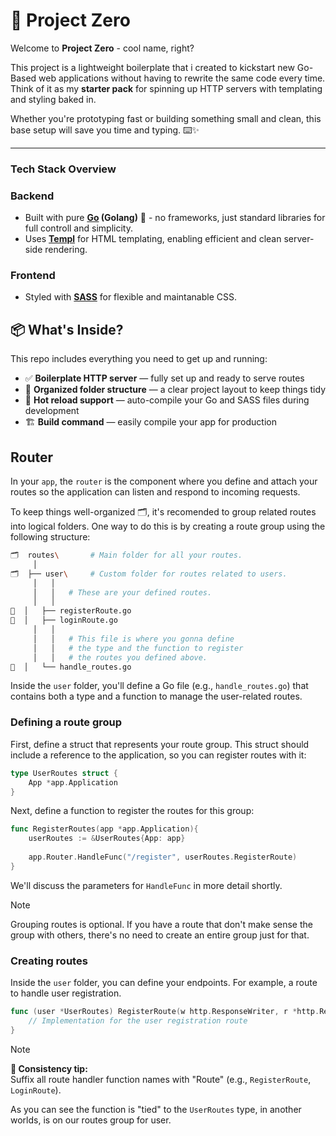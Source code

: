 # 🚀 Project Zero

Welcome to **Project Zero** - cool name, right?

This project is a lightweight boilerplate that i created to kickstart new Go-Based web applications without having to rewrite the same code every time. <br>
Think of it as my __starter pack__ for spinning up HTTP servers with templating and styling baked in.

Whether you're prototyping fast or building something small and clean, this base setup will save you time and typing. ⌨️✨

---

### Tech Stack Overview

### Backend
- Built with pure **[Go](https://go.dev/doc/effective_go) (Golang)** 🦫 - no frameworks, just standard libraries for full controll and simplicity.
- Uses **[Templ](https://templ.guide/)** for HTML templating, enabling efficient and clean server-side rendering.

### Frontend
- Styled with **[SASS](https://sass-lang.com/documentation/)** for flexible and maintanable CSS.

## 📦 What's Inside?

This repo includes everything you need to get up and running:

- ✅ **Boilerplate HTTP server** — fully set up and ready to serve routes
- 📁 **Organized folder structure** — a clear project layout to keep things tidy
- 🔁 **Hot reload support** — auto-compile your Go and SASS files during development
- 🏗️ **Build command** — easily compile your app for production

## Router

In your `app`, the `router` is the component where you define and attach your routes so the application can listen and respond to incoming requests.

To keep things well-organized 🗂️, it's recomended to group related routes into logical folders. One way to do this is by creating a route group using the following structure:

```bash
🗂️  routes\       # Main folder for all your routes.
     │      
🗂️  ├── user\     # Custom folder for routes related to users.  
     │   │   
     │   │   # These are your defined routes.
     │   │   
📄  │   ├── registerRoute.go   
📄  │   ├── loginRoute.go
     │   │   
     │   │   # This file is where you gonna define
     │   │   # the type and the function to register
     │   │   # the routes you defined above.
📄  │   └── handle_routes.go
```

Inside the `user` folder, you'll define a Go file (e.g., `handle_routes.go`) that contains both a type and a function to manage the user-related routes.

### Defining a route group

First, define a struct that represents your route group. This struct should include a reference to the application, so you can register routes with it:

```go
type UserRoutes struct {
    App *app.Application
}
```

Next, define a function to register the routes for this group:

```go
func RegisterRoutes(app *app.Application){
    userRoutes := &UserRoutes{App: app}
    
    app.Router.HandleFunc("/register", userRoutes.RegisterRoute)
}
```

We'll discuss the parameters for `HandleFunc` in more detail shortly.

> [!NOTE]
> Grouping routes is optional. If you have a route that don't make sense the group with others, there's no need to create an entire group just for that.

### Creating routes

Inside the `user` folder, you can define your endpoints. For example, a route to handle user registration.

```go
func (user *UserRoutes) RegisterRoute(w http.ResponseWriter, r *http.Request) {
    // Implementation for the user registration route
}
```

> [!NOTE]
> __🧩 Consistency tip:__ <br>
> Suffix all route handler function names with "Route" (e.g., `RegisterRoute`, `LoginRoute`).

As you can see the function is "tied" to the `UserRoutes` type, in another worlds, is on our routes group for user.

